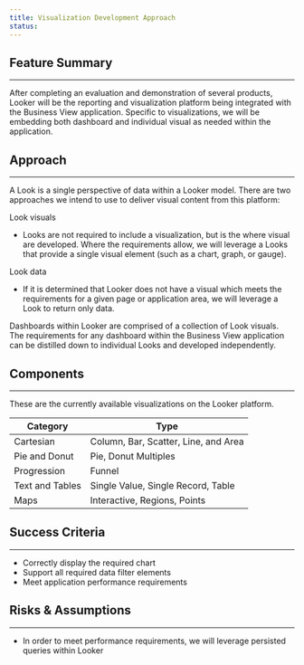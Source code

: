 ```yaml
---
title: Visualization Development Approach
status: 
---
```


## Feature Summary
<hr />
After completing an evaluation and demonstration of several products, Looker will be the reporting and visualization platform being integrated with the Business View application.  Specific to visualizations, we will be embedding both dashboard and individual visual as needed within the application.

## Approach
<hr />

A Look is a single perspective of data within a Looker model.  There are two approaches we intend to use to deliver visual content from this platform:

Look visuals
- Looks are not required to include a visualization, but is the where visual are developed.  Where the requirements allow, we will leverage a Looks that provide a single visual element (such as a chart, graph, or gauge).

Look data
- If it is determined that Looker does not have a visual which meets the requirements for a given page or application area, we will leverage a Look to return only data.

Dashboards within Looker are comprised of a collection of Look visuals.  The requirements for any dashboard within the Business View application can be distilled down to individual Looks and developed independently.

## Components
<hr />

These are the currently available visualizations on the Looker platform.

|Category|Type|
|-|-|
|Cartesian|Column, Bar, Scatter, Line, and Area|
|Pie and Donut|Pie, Donut Multiples|
|Progression|Funnel|
|Text and Tables|Single Value, Single Record, Table|
|Maps|Interactive, Regions, Points|


## Success Criteria
<hr />

- Correctly display the required chart
- Support all required data filter elements
- Meet application performance requirements

## Risks & Assumptions
<hr />

- In order to meet performance requirements, we will leverage persisted queries within Looker
